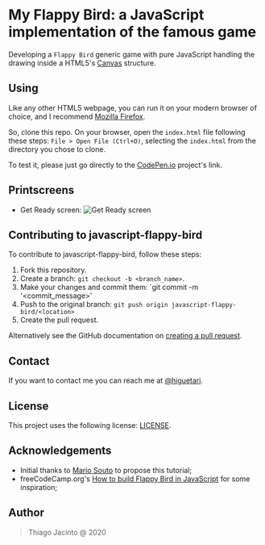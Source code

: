 # My Flappy Bird: a JavaScript implementation of the famous game

Developing a `Flappy Bird` generic game with pure JavaScript handling the drawing inside a HTML5's [Canvas](https://developer.mozilla.org/en-US/docs/Web/API/Canvas_API) structure.

## Using

Like any other HTML5 webpage, you can run it on your modern browser of choice, and I recommend [Mozilla Firefox](https://www.mozilla.org/firefox/new/). 

So, clone this repo. On your browser, open the `index.html` file following these steps: `File > Open File (Ctrl+O)`, selecting the `index.html` from the directory you chose to clone.

To test it, please just go directly to the [CodePen.io](https://codepen.io/thiagojacinto/project/full/DKmErY) project's link.

## Printscreens
- Get Ready screen:
![Get Ready screen]()

## Contributing to javascript-flappy-bird

To contribute to javascript-flappy-bird, follow these steps:

1. Fork this repository.
2. Create a branch: `git checkout -b <branch_name>`. 
3. Make your changes and commit them: `git commit -m '<commit_message>'
4. Push to the original branch: `git push origin javascript-flappy-bird/<location>`
5. Create the pull request.

Alternatively see the GitHub documentation on [creating a pull request](https://help.github.com/en/github/collaborating-with-issues-and-pull-requests/creating-a-pull-request).

## Contact 

If you want to contact me you can reach me at [@higuetari](https://twitter.com/higuetari).

## License 

This project uses the following license: [LICENSE](./LICENSE).

## Acknowledgements

- Initial thanks to [Mario Souto](https://github.com/omariosouto) to propose this tutorial;
- freeCodeCamp.org's [How to build Flappy Bird in JavaScript](https://youtu.be/pufKO5EG8nc) for some inspiration;

## Author

> Thiago Jacinto @ 2020
